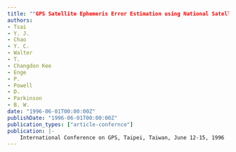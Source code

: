 ```yaml
---
title: ""GPS Satellite Ephemeris Error Estimation using National Satellite Testbed (NSTB) Data""
authors:
- Tsai
- Y. J.
- Chao
- Y. C.
- Walter
- T.
- Changdon Kee
- Enge
- P.
- Powell
- D.
- Parkinson
- B. W.
date: "1996-06-01T00:00:00Z"
publishDate: "1996-06-01T00:00:00Z"
publication_types: ["article-confernce"]
publication: |-
    International Conference on GPS, Taipei, Taiwan, June 12-15, 1996
---
```

